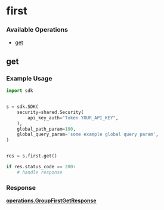 # first

### Available Operations

* [get](#get)

## get

### Example Usage

```python
import sdk


s = sdk.SDK(
    security=shared.Security(
        api_key_auth="Token YOUR_API_KEY",
    ),
    global_path_param=100,
    global_query_param='some example global query param',
)


res = s.first.get()

if res.status_code == 200:
    # handle response
```


### Response

**[operations.GroupFirstGetResponse](../../models/operations/groupfirstgetresponse.md)**

